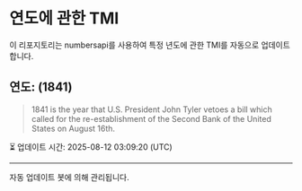 
# 연도에 관한 TMI

이 리포지토리는 numbersapi를 사용하여 특정 년도에 관한 TMI를 자동으로 업데이트합니다.

## 연도: (1841)
> 1841 is the year that U.S. President John Tyler vetoes a bill which called for the re-establishment of the Second Bank of the United States on August 16th.

⏳ 업데이트 시간: 2025-08-12 03:09:20 (UTC)

---
자동 업데이트 봇에 의해 관리됩니다.
